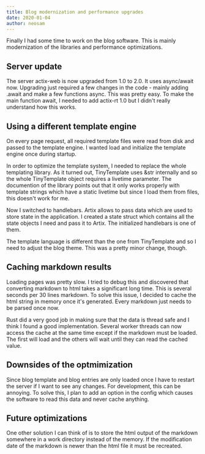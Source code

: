 ```yaml
---
title: Blog modernization and performance upgrades
date: 2020-01-04
author: neosam
---
```


Finally I had some time to work on the blog software.  This is mainly
modernization of the libraries and performance optimizations.

## Server update
The server actix-web is now upgraded from 1.0 to 2.0.  It uses async/await
now.  Upgrading just required a few changes in the code - mainly adding .await
and make a few functions async.  This was pretty easy.  To make the main
function await, I needed to add actix-rt 1.0 but I didn't really understand how
this works.

## Using a different template engine
On every page request, all required template files were read from disk and
passed to the template engine.  I wanted load and initialize the template
engine once during startup. 

In order to optimize the template system, I needed to replace the whole
templating library.  As it turned out, TinyTemplate uses &str internally and so
the whole TinyTemplate object requires a livetime parameter.  The documention
of the library points out that it only works properly with template strings
which have a static livetime but since I load them from files, this doesn't
work for me.  

Now I switched to handlebars.  Artix allows to pass data which are used
to store state in the application.  I created a state struct which contains
all the state objects I need and pass it to Artix.  The initialized handlebars
is one of them.

The template language is different than the one from TinyTemplate and so I need
to adjust the blog theme.  This was a pretty minor change, though.

## Caching markdown results
Loading pages was pretty slow.  I tried to debug this and discovered that
converting markdown to html takes a significant long time.  This is several
seconds per 30 lines markdown.  To solve this issue, I decided to cache the
html string in memory once it's generated.  Every markdown just needs to be
parsed once now.

Rust did a very good job in making sure that the data is thread safe and I
think I found a good implementation.  Several worker threads can now access
the cache at the same time except if the markdown must be loaded.  The first
will load and the others will wait until they can read the cached value.

## Downsides of the optmimization
Since blog template and blog entries are only loaded once I have to restart
the server if I want to see any changes.  For development, this can be annoying.
To solve this, I plan to add an option in the config which causes the software
to read this data and never cache anything.

## Future optimizations
One other solution I can think of is to store the html output of the markdown
somewhere in a work directory instead of the memory.  If the modification date
of the markdown is newer than the html file it must be recreated.
